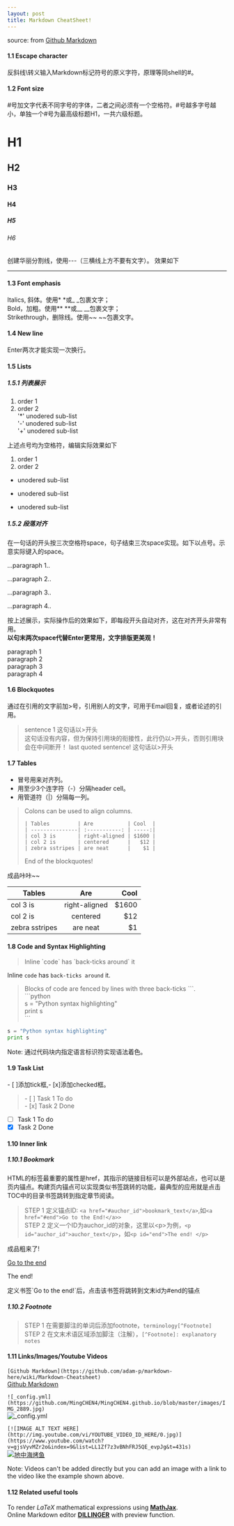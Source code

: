 ```yaml
---
layout: post
title: Markdown CheatSheet!
---
```


source: from [Github Markdown](https://github.com/adam-p/markdown-here/wiki/Markdown-Cheatsheet)

#### 1.1 Escape character
反斜线\转义输入Markdown标记符号的原义字符，原理等同shell的#。

#### 1.2 Font size
#号加文字代表不同字号的字体，二者之间必须有一个空格符。#号越多字号越小，单独一个#号为最高级标题H1，一共六级标题。
# H1
## H2
### H3
#### H4
##### H5
###### H6


创建华丽分割线，使用---（三横线上方不要有文字）。
效果如下

---

#### 1.3 Font emphasis
Italics, 斜体。使用* *或_ _包裹文字；  
Bold，加粗。使用\*\* \*\*或\_\_ \_\_包裹文字；  
Strikethrough，删除线。使用~~ ~~包裹文字。

#### 1.4 New line
Enter两次才能实现一次换行。

#### 1.5 Lists
##### 1.5.1 列表展示
   1. order 1  
   2. order 2  
   '*' unodered sub-list  
   '-' unodered sub-list  
   '+' unodered sub-list
   
上述点号均为空格符，编辑实际效果如下
1. order 1
2. order 2  
* unodered sub-list
- unodered sub-list
+ unodered sub-list

##### 1.5.2 段落对齐
在一句话的开头按三次空格符space，句子结束三次space实现。如下以点号。示意实际键入的space。

...paragraph 1..

...paragraph 2..

...paragraph 3..

...paragraph 4..



按上述展示，实际操作后的效果如下，即每段开头自动对齐，这在对齐开头非常有用。  
**以句末两次space代替Enter更常用，文字排版更美观！**

   paragraph 1  
   paragraph 2  
   paragraph 3  
   paragraph 4  

#### 1.6 Blockquotes
通过在引用的文字前加>号，引用别人的文字，可用于Email回复，或者论述的引用。
> sentence 1 这句话以>开头  
> 这句话没有内容，但为保持引用块的衔接性，此行仍以>开头，否则引用块会在中间断开！
> last quoted sentence! 这句话以>开头

#### 1.7 Tables
* 冒号用来对齐列。
* 用至少3个连字符（-）分隔header cell。
* 用管道符（|）分隔每一列。

> Colons can be used to align columns.
> ```
> | Tables         | Are           | Cool  | 
> | ---------------| :-----------: | -----:|
> | col 3 is       | right-aligned | $1600 |
> | col 2 is       | centered      |   $12 |
> | zebra sstripes | are neat      |    $1 |
> ```
> End of the blockquotes!

成品咔咔~~

| Tables         | Are           | Cool  | 
| ---------------| :-----------: | -----:|
| col 3 is       | right-aligned | $1600 |
| col 2 is       | centered      |   $12 |
| zebra sstripes | are neat      |    $1 |


#### 1.8 Code and Syntax Highlighting
> Inline \`code\` has \`back-ticks around\` it

Inline `code` has `back-ticks around` it.

> Blocks of code are fenced by lines with three back-ticks \```.  
> \```python  
> s = "Python syntax highlighting"  
> print s  
> \```
```python
s = "Python syntax highlighting"
print s
```
Note: 通过代码块内指定语言标识符实现语法着色。

#### 1.9 Task List
\- \[ \]添加tick框,\- \[x\]添加checked框。
> \- \[ \] Task 1 To do  
> \- \[x\] Task 2 Done
- [ ] Task 1 To do
- [x] Task 2 Done

#### 1.10 Inner link
##### 1.10.1 Bookmark
HTML的<a>标签最重要的属性是href，其指示的链接目标可以是外部站点，也可以是页内锚点。构建页内锚点可以实现类似书签跳转的功能，最典型的应用就是点击TOC中的目录书签跳转到指定章节阅读。
> STEP 1 定义锚点ID: `<a href="#auchor_id">bookmark_text</a>`,如`<a href="#end">Go to the End!</a>>`  
> STEP 2 定义一个ID为auchor_id的对象，这里以\<p\>为例，`<p id="auchor_id">auchor_text</p>`，如`<p id="end">The end! </p>`

成品粗来了!

<a href="#end">Go to the end</a>
<p id="end">The end! </p>  
定义书签`Go to the end!`后，点击该书签将跳转到文末id为#end的锚点

##### 1.10.2 Footnote
> STEP 1 在需要脚注的单词后添加footnote，`terminology[^Footnote]`  
> STEP 2 在文末术语区域添加脚注（注解），`[^Footnote]: explanatory notes`  

#### 1.11 Links/Images/Youtube Videos
`[Github Markdown](https://github.com/adam-p/markdown-here/wiki/Markdown-Cheatsheet)`  
[Github Markdown](https://github.com/adam-p/markdown-here/wiki/Markdown-Cheatsheet)  


`![_config.yml](https://github.com/MingCHEN4/MingCHEN4.github.io/blob/master/images/IMG_2889.jpg)`  
![_config.yml](https://github.com/MingCHEN4/MingCHEN4.github.io/blob/master/images/IMG_2889.jpg)  


`[![IMAGE ALT TEXT HERE](http://img.youtube.com/vi/YOUTUBE_VIDEO_ID_HERE/0.jpg)](https://www.youtube.com/watch?v=gjsVyvMZr2o&index=9&list=LL1Zf7z3vBNhFRJ5QE_evpJg&t=431s)`  
[![地中海烤鱼](https://s.ytimg.com/yts/img/favicon_48-vflVjB_Qk.png)](https://www.youtube.com/watch?v=gjsVyvMZr2o&index=9&list=LL1Zf7z3vBNhFRJ5QE_evpJg&t=431s)


Note: Videos can't be added directly but you can add an image with a link to the video like the example shown above.

#### 1.12 Related useful tools
To render *LaTeX* mathematical expressions using [**MathJax**](https://www.mathjax.org/).  
Online Markdown editor [**DILLINGER**](https://dillinger.io/) with preview function.
